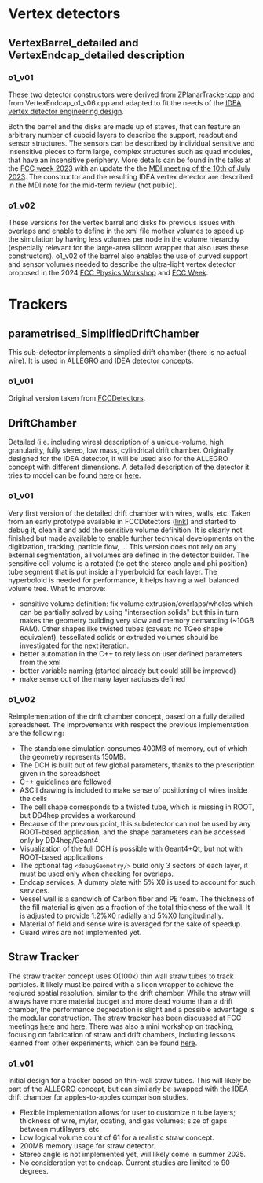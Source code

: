 # Vertex detectors

## VertexBarrel_detailed and VertexEndcap_detailed description

### o1_v01
These two detector constructors were derived from ZPlanarTracker.cpp and from VertexEndcap_o1_v06.cpp and adapted to fit the needs of the [IDEA vertex detector engineering design](https://indico.cern.ch/event/1202105/timetable/#242-mechanical-integration-of).

Both the barrel and the disks are made up of staves, that can feature an arbitrary number of cuboid layers to describe the support, readout and sensor structures. The sensors can be described by individual sensitive and insensitive pieces to form large, complex structures such as quad modules, that have an insensitive periphery.
More details can be found in the talks at the [FCC week 2023](https://indico.cern.ch/event/1202105/timetable/#356-idea-vertex-detector-in-ke) with an update the the [MDI meeting of the 10th of July 2023](https://indico.cern.ch/event/1292318/#5-vxd-implementation-in-full-s). The constructor and the resulting IDEA vertex detector are described in the MDI note for the mid-term review (not public).

### o1_v02
These versions for the vertex barrel and disks fix previous issues with overlaps and enable to define in the xml file mother volumes to speed up the simulation by having less volumes per node in the volume hierarchy (especially relevant for the large-area silicon wrapper that also uses these constructors).
o1_v02 of the barrel also enables the use of curved support and sensor volumes needed to describe the ultra-light vertex detector proposed in the 2024 [FCC Physics Workshop](https://indico.cern.ch/event/1307378/timetable/?view=standard#84-vertex-detector-and-silicon) and [FCC Week](https://indico.cern.ch/event/1298458/timetable/#15-optimization-of-si-tracking).

# Trackers

## parametrised_SimplifiedDriftChamber
This sub-detector implements a simplied drift chamber (there is no actual wire). It is used in ALLEGRO and IDEA detector concepts.

### o1_v01 
Original version taken from [FCCDetectors](https://github.com/HEP-FCC/FCCDetectors/blob/main/Detector/DetSensitive/src/SimpleDriftChamber.cpp). 

## DriftChamber
Detailed (i.e. including wires) description of a unique-volume, high granularity, fully stereo, low mass, cylindrical drift chamber. 
Originally designed for the IDEA detector, it will be used also for the ALLEGRO concept with different dimensions. 
A detailed description of the detector it tries to model can be found [here](https://indico.cern.ch/event/932973/contributions/4041314/attachments/2139657/3664808/primavera_FCCworkshop_2020.pdf) or [here](https://indico.cern.ch/event/1283129/contributions/5476695/attachments/2682660/4654170/DeFilippis_DCH_CC.pdf).

### o1_v01
Very first version of the detailed drift chamber with wires, walls, etc. Taken from an early prototype available in FCCDetectors ([link](https://github.com/HEP-FCC/FCCDetectors/blob/main/Detector/DetFCCeeIDEA/src/DriftChamber.cpp)) and started to debug it, clean it and add the sensitive volume definition.
It is clearly not finished but made available to enable further technical developments on the digitization, tracking, particle flow, ...
This version does not rely on any external segmentation, all volumes are defined in the detector builder.
The sensitive cell volume is a rotated (to get the stereo angle and phi position) tube segment that is put inside a hyperboloid for each layer.
The hyperboloid is needed for performance, it helps having a well balanced volume tree.
What to improve:
- sensitive volume definition: fix volume extrusion/overlaps/wholes which can be partially solved by using "intersection solids" but this in turn makes the geometry building very slow and memory demanding (~10GB RAM). Other shapes like twisted tubes (caveat: no TGeo shape equivalent), tessellated solids or extruded volumes should be investigated for the next iteration.
- better automation in the C++ to rely less on user defined parameters from the xml
- better variable naming (started already but could still be improved)
- make sense out of the many layer radiuses defined


### o1_v02
Reimplementation of the drift chamber concept, based on a fully detailed spreadsheet. The improvements with respect the previous implementation are the following:
- The standalone simulation consumes 400MB of memory, out of which the geometry represents 150MB.
- The DCH is built out of few global parameters, thanks to the prescription given in the spreadsheet
- C++ guidelines are followed
- ASCII drawing is included to make sense of positioning of wires inside the cells
- The cell shape corresponds to a twisted tube, which is missing in ROOT, but DD4hep provides a workaround
- Because of the previous point, this subdetector can not be used by any ROOT-based application, and the shape parameters can be accessed only by DD4hep/Geant4
- Visualization of the full DCH is possible with Geant4+Qt, but not with ROOT-based applications
- The optional tag `<debugGeometry/>` build only 3 sectors of each layer, it must be used only when checking for overlaps.
- Endcap services. A dummy plate with 5% X0 is used to account for such services.
- Vessel wall is a sandwich of Carbon fiber and PE foam. The thickness of the fill material is given as a fraction of the total thickness of the wall. It is adjusted to provide 1.2%X0 radially and 5%X0 longitudinally.
- Material of field and sense wire is averaged for the sake of speedup.
- Guard wires are not implemented yet.

## Straw Tracker

The straw tracker concept uses O(100k) thin wall straw tubes to track particles.
It likely must be paired with a silicon wrapper to achieve the reqiured spatial resolution, similar to the drift chamber.
While the straw will always have more material budget and more dead volume than a drift chamber, the performance degredation is slight and a possible advantage is the modular construction.
The straw tracker has been discussed at FCC meetings [here](https://indico.fnal.gov/event/67484/contributions/313363/attachments/187186/258081/straw_USFCC.pdf) and [here](https://indico.cern.ch/event/1516157/contributions/6444547/attachments/3063289/5418866/straw_TrackerWorkshop_BNL_05082025.pptx%20(2).pdf).
There was also a mini workshop on tracking, focusing on fabrication of straw and drift chambers, including lessons learned from other experiments, which can be found [here](https://indico.cern.ch/event/1408681/).

### o1_v01
Initial design for a tracker based on thin-wall straw tubes.  This will likely be part of the ALLEGRO concept, but can similarly be swapped with the IDEA drift chamber for apples-to-apples comparison studies.
 - Flexible implementation allows for user to customize n tube layers; thickness of wire, mylar, coating, and gas volumes; size of gaps between mutlilayers; etc.
 - Low logical volume count of 61 for a realistic straw concept.
 - 200MB memory usage for straw detector.
 - Stereo angle is not implemented yet, will likely come in summer 2025.
 - No consideration yet to endcap.  Current studies are limited to 90 degrees.